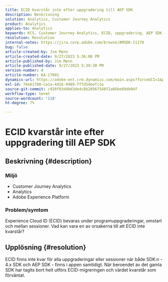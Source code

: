 ```yaml
---
title: ECID kvarstår inte efter uppgradering till AEP SDK
description: Beskrivning
solution: Analytics, Customer Journey Analytics
product: Analytics
applies-to: Analytics
keywords: KCS, Customer Journey Analytics, ECID, uppgradering, AEP SDK, Adobe Experience Platform, Experience Cloud ID
resolution: Resolution
internal-notes: https://jira.corp.adobe.com/browse/AMSDK-11170
bug: false
article-created-by: Jim Menn
article-created-date: 9/27/2023 5:36:08 PM
article-published-by: Jim Menn
article-published-date: 9/27/2023 5:39:30 PM
version-number: 4
article-number: KA-17001
dynamics-url: https://adobe-ent.crm.dynamics.com/main.aspx?forceUCI=1&pagetype=entityrecord&etn=knowledgearticle&id=e48bd550-5c5d-ee11-be6f-6045bd006268
exl-id: 76e61788-ca1a-4d16-9489-fffd5deefc1e
source-git-commit: c920f03d48d3de4c8b20567548f2a66be89db04f
workflow-type: tm+mt
source-wordcount: '118'
ht-degree: 7%

---
```


# ECID kvarstår inte efter uppgradering till AEP SDK

## Beskrivning {#description}


### <b>Miljö</b>

- Customer Journey Analytics
- Analytics 
- Adobe Experience Platform




### <b>Problem/symtom</b>

Experience Cloud ID (ECID) bevaras under programuppgraderingar, omstart och mellan sessioner. Vad kan vara en av orsakerna till att ECID inte kvarstår?


## Upplösning {#resolution}


ECID finns inte kvar för alla uppgraderingar eller sessioner när både SDK:n - 4.x SDK och AEP SDK - finns i appen samtidigt. När beroendet av det gamla SDK har tagits bort helt utförs ECID-migreringen och värdet kvarstår som förväntat.
